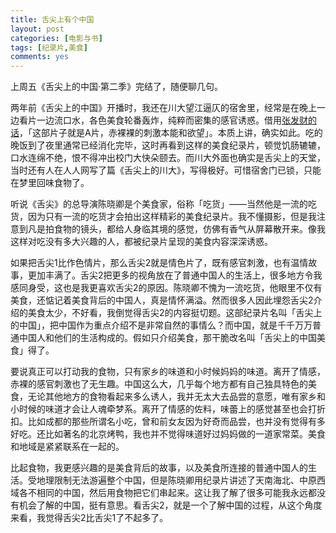 ```yaml
---
title: 舌尖上有个中国
layout: post
categories: [电影与书]
tags: [纪录片,美食]
comments: yes
---
```


上周五《舌尖上的中国·第二季》完结了，随便聊几句。 

两年前《舌尖上的中国》开播时，我还在川大望江逼仄的宿舍里，经常是在晚上一边看片一边流口水，各色美食轮番轰炸，纯粹而密集的感官诱惑。借用[张发财的话](http://dajia.qq.com/blog/375408004268258)，「这部片子就是A片，赤裸裸的刺激本能和欲望」。本质上讲，确实如此。吃的晚饭到了夜里通常已经消化完毕，这时再看到这样的美食纪录片，顿觉饥肠辘辘，口水连绵不绝，恨不得冲出校门大快朵颐去。而川大外面也确实是舌尖上的天堂，当时还有人在人人网写了篇《舌尖上的川大》，写得极好。可惜宿舍门已锁，只能在梦里回味食物了。 

听说《舌尖》的总导演陈晓卿是个美食家，俗称「吃货」——当然他是一流的吃货，因为只有一流的吃货才会拍出这样精彩的美食纪录片。我不懂摄影，但是我注意到凡是拍食物的镜头，都给人身临其境的感觉，仿佛有香气从屏幕散开来。像我这样对吃没有多大兴趣的人，都被纪录片呈现的美食内容深深诱惑。

如果把舌尖1比作色情片，那么舌尖2就是情色片了，既有感官刺激，也有温情故事，更加丰满了。舌尖2把更多的视角放在了普通中国人的生活上，很多地方令我感同身受，这也是我更喜欢舌尖2的原因。陈晓卿不愧为一流吃货，他眼里不仅有美食，还惦记着美食背后的中国人，真是情怀满溢。然而很多人因此埋怨舌尖2介绍的美食太少，不好看，我倒觉得舌尖2的内容挺切题。这部纪录片名叫「舌尖上的中国」，把中国作为重点介绍不是非常自然的事情么？而中国，就是千千万万普通中国人和他们的生活构成的。假如只介绍美食，那干脆改名叫「舌尖上的中国美食」得了。

要说真正可以打动我的食物，只有家乡的味道和小时候妈妈的味道。离开了情感，赤裸的感官刺激也了无生趣。中国这么大，几乎每个地方都有自己独具特色的美食，无论其他地方的食物看起来多么诱人，我并无太大去品尝的意愿，唯有家乡和小时候的味道才会让人魂牵梦系。离开了情感的佐料，味蕾上的感觉甚至也会打折扣。比如成都的那些所谓名小吃，曾和前女友因为好奇而品尝，也并没有觉得有多好吃。还比如著名的北京烤鸭，我也并不觉得味道好过妈妈做的一道家常菜。美食和地域是紧紧联系在一起的。

比起食物，我更感兴趣的是美食背后的故事，以及美食所连接的普通中国人的生活。受地理限制无法游遍整个中国，但是陈晓卿用纪录片讲述了天南海北、中原西域各不相同的中国，然后用食物把它们串起来。这让我了解了很多可能我永远都没有机会了解的中国，挺有意思。看舌尖2，就是一个了解中国的过程，从这个角度来看，我觉得舌尖2比舌尖1了不起多了。
